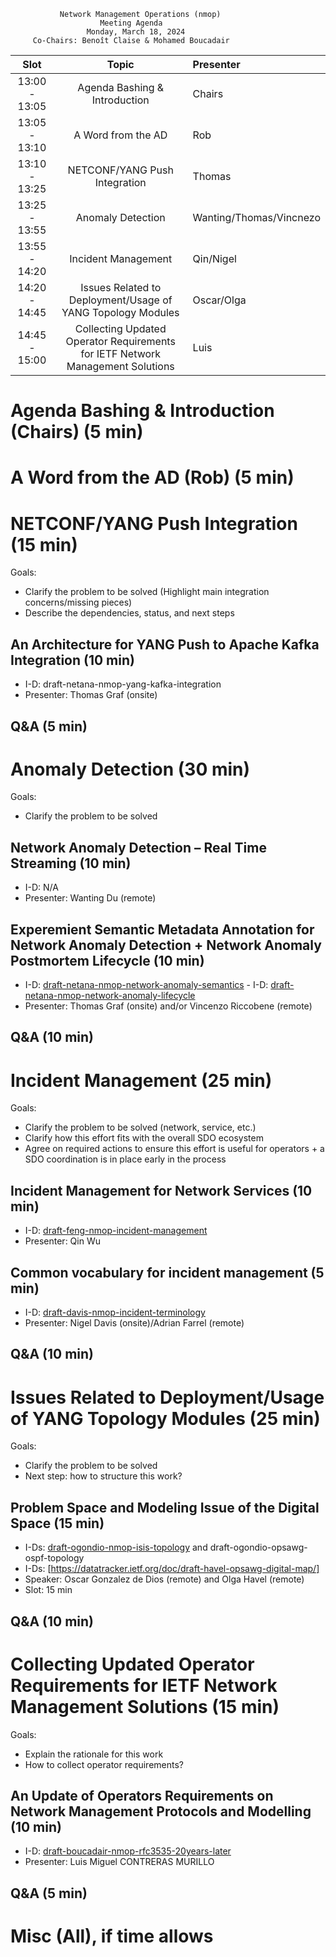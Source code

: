 
               Network Management Operations (nmop)
                        Meeting Agenda
                     Monday, March 18, 2024
         Co-Chairs: Benoît Claise & Mohamed Boucadair



| Slot          | Topic              | Presenter      |
|:-------------:|:-----------------:|:----------------|
| 13:00 - 13:05 | Agenda Bashing & Introduction| Chairs    |
| 13:05 - 13:10 | A Word from the AD | Rob    |
| 13:10 - 13:25 | NETCONF/YANG Push Integration | Thomas    |
| 13:25 - 13:55 | Anomaly Detection | Wanting/Thomas/Vincnezo   |
| 13:55 - 14:20 | Incident Management | Qin/Nigel    |
| 14:20 - 14:45 | Issues Related to Deployment/Usage of YANG Topology Modules | Oscar/Olga    |
| 14:45 - 15:00 | Collecting Updated Operator Requirements for IETF Network Management Solutions | Luis    |


# Agenda Bashing & Introduction (Chairs) (5 min)
# A Word from the AD (Rob) (5 min)
   
# NETCONF/YANG Push Integration (15 min)

Goals: 
* Clarify the problem to be solved (Highlight main integration concerns/missing pieces)
* Describe the dependencies, status, and next steps

## An Architecture for YANG Push to Apache Kafka Integration (10 min)

   - I-D: draft-netana-nmop-yang-kafka-integration
   - Presenter: Thomas Graf (onsite)

## Q&A (5 min)

# Anomaly Detection (30 min)

Goals: 
* Clarify the problem to be solved

## Network Anomaly Detection – Real Time Streaming (10 min)

   - I-D: N/A   
   - Presenter: Wanting Du (remote)

## Experemient Semantic Metadata Annotation for Network Anomaly Detection + Network Anomaly Postmortem Lifecycle (10 min)

   - I-D: [draft-netana-nmop-network-anomaly-semantics](https://datatracker.ietf.org/doc/draft-netana-nmop-network-anomaly-semantics/)
    - I-D: [draft-netana-nmop-network-anomaly-lifecycle](https://datatracker.ietf.org/doc/draft-netana-nmop-network-anomaly-lifecycle/)
   - Presenter: Thomas Graf (onsite) and/or Vincenzo Riccobene (remote)

## Q&A (10 min)

# Incident Management (25 min)

Goals: 
* Clarify the problem to be solved (network, service, etc.)
* Clarify how this effort fits with the overall SDO ecosystem
* Agree on required actions to ensure this effort is useful for operators + a SDO coordination is in place early in the process
  
## Incident Management for Network Services (10 min)

   - I-D: [draft-feng-nmop-incident-management](https://datatracker.ietf.org/doc/draft-feng-nmop-incident-management/)
   - Presenter: Qin Wu
     
## Common vocabulary for incident management (5 min)

   - I-D: [draft-davis-nmop-incident-terminology](https://datatracker.ietf.org/doc/draft-davis-nmop-incident-terminology/)
   - Presenter: Nigel Davis (onsite)/Adrian Farrel (remote)

## Q&A (10 min)


# Issues Related to Deployment/Usage of YANG Topology Modules (25 min)

Goals: 
* Clarify the problem to be solved
* Next step: how to structure this work?

## Problem Space and Modeling Issue of the Digital Space (15 min)
  
  - I-Ds: [draft-ogondio-nmop-isis-topology](https://datatracker.ietf.org/doc/draft-ogondio-nmop-isis-topology/) and draft-ogondio-opsawg-ospf-topology
  - I-Ds: [https://datatracker.ietf.org/doc/draft-havel-opsawg-digital-map/]
  - Speaker: Oscar Gonzalez de Dios (remote) and Olga Havel (remote)
  - Slot: 15 min

## Q&A (10 min)

# Collecting Updated Operator Requirements for IETF Network Management Solutions (15 min)

Goals: 
* Explain the rationale for this work
* How to collect operator requirements?
  
## An Update of Operators Requirements on Network Management Protocols and Modelling (10 min)

   - I-D: [draft-boucadair-nmop-rfc3535-20years-later](https://datatracker.ietf.org/doc/draft-boucadair-nmop-rfc3535-20years-later/)
   - Presenter: Luis Miguel CONTRERAS MURILLO

## Q&A (5 min)
    
# Misc (All), if time allows
